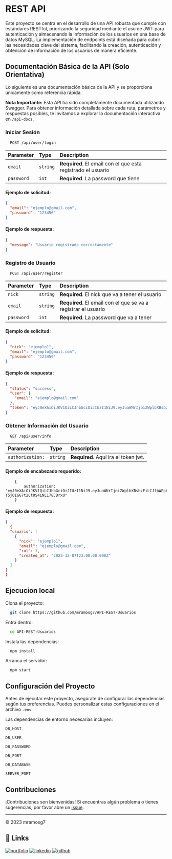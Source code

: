 # REST API

Este proyecto se centra en el desarrollo de una API robusta que cumple con estándares RESTful, priorizando la seguridad mediante el uso de JWT para autenticación y almacenando la información de los usuarios en una base de datos MySQL. La implementación de endpoints está diseñada para cubrir las necesidades clave del sistema, facilitando la creación, autenticación y obtención de información de los usuarios de manera eficiente.

## Documentación Básica de la API (Solo Orientativa)

Lo siguiente es una documentación básica de la API y se proporciona únicamente como referencia rápida.

**Nota Importante:** Esta API ha sido completamente documentada utilizando Swagger. Para obtener información detallada sobre cada ruta, parámetros y respuestas posibles, te invitamos a explorar la documentación interactiva en `/api-docs`.

### Iniciar Sesión

```
  POST /api/user/login
```
| Parameter | Type     | Description                |
| :-------- | :------- | :------------------------- |
| `email` | `string` | **Required**. El email con el que esta registrado el usuario |
| `password` | `int` | **Required**. La password que tiene |

#### Ejemplo de solicitud:
```json
{
  "email": "ejemplo@gmail.com",
  "password": "123456"
}
```
#### Ejemplo de respuesta: 
```json
{
  "message": "Usuario registrado correctamente"
}
```
### Registro de Usuario

```
  POST /api/user/register
```
| Parameter | Type     | Description                |
| :-------- | :------- | :------------------------- |
| `nick` | `string` | **Required**. El nick que va a tener el usuario |
| `email` | `string` | **Required**. El email con el que se va a registrar el usuario |
| `password` | `int` | **Required**. La password que va a tener |

#### Ejemplo de solicitud:
```json
{
  "nick": "ejemplo1",
  "email": "ejemplo@gmail.com",
  "password": "123456"
}

```

#### Ejemplo de respuesta:  
```json
{
  "status": "success",
  "user": {
    "email": "ejemplo@gmail.com"
  },
  "token": "eyJ0eXAiOiJKV1QiLCJhbGciOiJIUzI1NiJ9.eyJuaWNrIjoiZWplbXBsbzEiLCJlbWFpbCI6ImVqZW1wbG9AZ21haWwuY29tIiwicm9sIjoxLCJpYXQiOjE3MDIwMzg4MDQsImV4cCI6MTcwNDYzMDgwNH0.TO2g7FKihGdLxf47-T5j0IGG7t2CtRS4LNL178JDrxU"
}
```

### Obtener Información del Usuario

```
  GET /api/user/info
```
| Parameter | Type     | Description                |
| :-------- | :------- | :------------------------- |
| `authorization:` | `string` | **Required**. Aquí ira el token jwt.|

#### Ejemplo de encabezado requerido:
```
    {
        authorization: "eyJ0eXAiOiJKV1QiLCJhbGciOiJIUzI1NiJ9.eyJuaWNrIjoiZWplbXBsbzEiLCJlbWFpbCI6ImVqZW1wbG9AZ21haWwuY29tIiwicm9sIjoxLCJpYXQiOjE3MDIwMzg4MDQsImV4cCI6MTcwNDYzMDgwNH0.TO2g7FKihGdLxf47-T5j0IGG7t2CtRS4LNL178JDrxU"
    }
```
#### Ejemplo de respuesta: 
```json
{
  {
  "usuario": [
    {
      "nick": "ejemplo1",
      "email": "ejemplo@gmail.com",
      "rol": 1,
      "created_at": "2023-12-07T23:00:00.000Z"
    }
  ]
}
}
```

## Ejecucion local

Clona el proyecto:

```bash
  git clone https://github.com/mramosg7/API-REST-Usuarios
```
Entra dentro:

```bash
  cd API-REST-Usuarios
```
Instala las dependencias:
```bash
  npm install
```
Arranca el servidor:

```bash
  npm start
```

## Configuración del Proyecto

Antes de ejecutar este proyecto, asegúrate de configurar las dependencias según tus preferencias. Puedes personalizar estas configuraciones en el archivo `.env`.

Las dependencias de entorno necesarias incluyen:

`DB_HOST`

`DB_USER`

`DB_PASSWORD`

`DB_PORT`

`DB_DATABASE`

`SERVER_PORT`

## Contribuciones

¡Contribuciones son bienvenidas! Si encuentras algún problema o tienes sugerencias, por favor abre un [issue](https://github.com/mramosg7/API-REST-Usuarios/issues).

---

© 2023 mramosg7

## 🔗 Links
[![portfolio](https://img.shields.io/badge/my_portfolio-800080?style=for-the-badge&logo=ko-fi&logoColor=white)](https://katherineoelsner.com/)
[![linkedin](https://img.shields.io/badge/linkedin-0A66C2?style=for-the-badge&logo=linkedin&logoColor=white)](https://www.linkedin.com/)
[![github](https://img.shields.io/badge/github-000?style=for-the-badge&logo=github&logoColor=white)](https://github.com/mramosg7)

